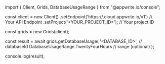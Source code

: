 import { Client, Grids, DatabaseUsageRange } from "@appwrite.io/console";

const client = new Client()
    .setEndpoint('https://<REGION>.cloud.appwrite.io/v1') // Your API Endpoint
    .setProject('<YOUR_PROJECT_ID>'); // Your project ID

const grids = new Grids(client);

const result = await grids.getDatabaseUsage(
    '<DATABASE_ID>', // databaseId
    DatabaseUsageRange.TwentyFourHours // range (optional)
);

console.log(result);
